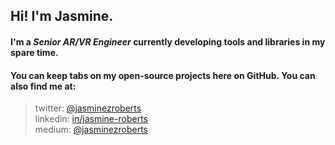 ## Hi! I'm Jasmine.

#### I'm a *Senior AR/VR Engineer* currently developing tools and libraries in my spare time. 

#### You can keep tabs on my open-source projects here on GitHub. You can also find me at:  

> twitter: [@jasminezroberts](https://www.twitter.com/jasminezroberts)<br/>
> linkedin: [in/jasmine-roberts](https://www.linkedin.com/in/jasmine-roberts)<br/>
> medium: [@jasminezroberts](https://www.medium.com/@jasminezroberts)


